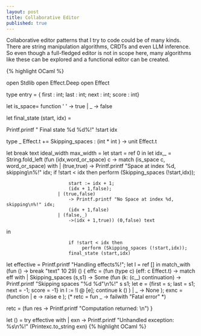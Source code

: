 ```yaml
---
layout: post
title: Collaborative Editor
published: true
---
```


Collaborative editor patterns that I try to code could be of many kinds. There are
string manipulation algorithms, CRDTs and even LLM inference. So even though a full-fledged
editor is not in scope here, many algorithms like these can be explored and a functional
editor can be created.

{% highlight OCaml %}

open Stdlib
open Effect.Deep
open Effect

type entry = {
  first : int;
  last : int;
  next : int;
  score  : int}


let is_space= function ' ' -> true | _ -> false

let final_state (start, idx) =

  Printf.printf " Final state %d %d%!" !start idx

type _ Effect.t += Skipping_spaces :  (int * int ) -> unit Effect.t

let break  text ideal_width max_width  =
  let start = ref 0 in
  let idx,_ =
  String.fold_left (fun (idx,word_or_space) c ->
                       match (is_space c, word_or_space)  with
                       | (true,true)
                           -> Printf.printf "Space at index %d, skipping\n%!" idx;
                           if !start < idx then
                                perform (Skipping_spaces (!start,idx));

                           start := idx + 1;
                           (idx + 1,false);
                       | (true,false)
                           -> Printf.printf "No Space at index %d, skipping\n%!" idx;
                           (idx + 1,false) 
                       | (false,_)
                           ->(idx + 1,true)) (0,false) text
 in

                           if !start < idx then
                                perform (Skipping_spaces (!start,idx));
                           final_state (start,idx)
let effective =
  Printf.printf "Handling effects%!";
  let l = ref [] in
  match_with (fun () -> break "text" 10 29)
    ()
  { effc = (fun (type c) (eff: c Effect.t) ->
      match eff with
      | Skipping_spaces (s,s1) -> Some (fun (k: (c,_) continuation) ->
              Printf.printf "Skipping spaces \"%d %d\"\n%!" s s1;
              let e = {first = s; last = s1; next = -1; score = -1} in
              l := !l @ [e];
              continue k ()
          )
      | _ -> None
  );
  exnc = (function
        | e -> raise e
  );
  (* retc = fun _ -> failwith "Fatal error" *)

  retc = (fun res -> Printf.printf "Computation returned: \n")
 }

let () =
  try effective
  with
  | exn -> Printf.printf "Unhandled exception: %s\n%!" (Printexc.to_string exn)
{% highlight OCaml %}
